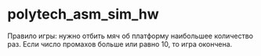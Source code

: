 # polytech_asm_sim_hw
Правило игры:
нужно отбить мяч об платформу наибольшее количество раз.
Если число промахов больше или равно 10, то игра окончена.
